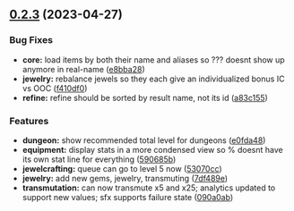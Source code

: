 ## [0.2.3](https://github.com/WorldSellerGame/world-seller/compare/v0.2.2...v0.2.3) (2023-04-27)


### Bug Fixes

* **core:** load items by both their name and aliases so ??? doesnt show up anymore in real-name ([e8bba28](https://github.com/WorldSellerGame/world-seller/commit/e8bba286e3ecc0d024030fc2b0814eeeedcdc382))
* **jewelry:** rebalance jewels so they each give an individualized bonus IC vs OOC ([f410df0](https://github.com/WorldSellerGame/world-seller/commit/f410df0253e3df9f03e6eba58c2141c16694f915))
* **refine:** refine should be sorted by result name, not its id ([a83c155](https://github.com/WorldSellerGame/world-seller/commit/a83c155edf6d215c4cbcf147f981e4a84c366ceb))


### Features

* **dungeon:** show recommended total level for dungeons ([e0fda48](https://github.com/WorldSellerGame/world-seller/commit/e0fda484f97cd6804ff16016383cf0b84c74d6e9))
* **equipment:** display stats in a more condensed view so % doesnt have its own stat line for everything ([590685b](https://github.com/WorldSellerGame/world-seller/commit/590685b073e2302b2691467f113ff99b63183350))
* **jewelcrafting:** queue can go to level 5 now ([53070cc](https://github.com/WorldSellerGame/world-seller/commit/53070cca5b990ec32d5a132aa7811802cb2d8927))
* **jewelry:** add new gems, jewelry, transmuting ([7df489e](https://github.com/WorldSellerGame/world-seller/commit/7df489ed707c0d158cfca447909849f7b0b35992))
* **transmutation:** can now transmute x5 and x25; analytics updated to support new values; sfx supports failure state ([090a0ab](https://github.com/WorldSellerGame/world-seller/commit/090a0abb55daa3ce0c78ff1ca6b21f94208b6725))



